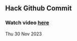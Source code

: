 
 ## Hack Github Commit 
 ### Watch video <a href="https://www.youtube.com">here</a> 
 Thu 30 Nov 2023 
